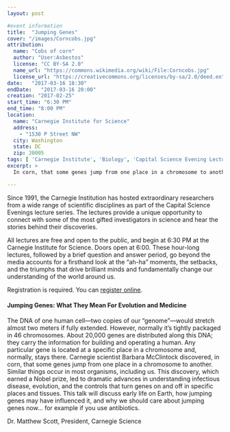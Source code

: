 ```yaml
---
layout: post

#event information
title:  "Jumping Genes"
cover: "/images/Corncobs.jpg"
attribution:
  name: "Cobs of corn"
  author: "User:Asbestos"
  license: "CC BY-SA 2.0"
  name_url: "https://commons.wikimedia.org/wiki/File:Corncobs.jpg"
  license_url: "https://creativecommons.org/licenses/by-sa/2.0/deed.en"
date:   "2017-03-16 18:30"
endDate:   "2017-03-16 20:00"
creation: "2017-02-25"
start_time: "6:30 PM"
end_time: "8:00 PM"
location:
  name: "Carnegie Institute for Science"
  address:
    - "1530 P Street NW"
  city: Washington
  state: DC
  zip: 20005
tags: [ 'Carnegie Institute', 'Biology', 'Capital Science Evening Lectures', 'Lectures' ]
excerpt: >
  In corn, that some genes jump from one place in a chromosome to another. Similar things occur in most organisms, including us. This discovery, which earned a Nobel prize, led to dramatic advances in understanding infectious disease, evolution, and the controls that turn genes on and off in specific places and tissues. This talk on March 16 will discuss early life on Earth, how jumping genes may have influenced it, and why we should care about jumping genes now... for example if you use antibiotics.

---
```


Since 1991, the Carnegie Institution has hosted extraordinary
researchers from a wide range of scientific disciplines as part
of the Capital Science Evenings lecture series. The lectures
provide a unique opportunity to connect with some of the most
gifted investigators in science and hear the stories behind
their discoveries.

All lectures are free and open to the public, and begin at 6:30 PM
at the Carnegie Institute for Science. Doors open at 6:00.
These hour-long lectures, followed by a brief
question and answer period, go beyond the media accounts for a
firsthand look at the “ah-ha” moments, the setbacks, and the triumphs
that drive brilliant minds and fundamentally change our understanding
of the world around us.

Registration is required. You can [register online](https://carnegiescience.edu/events/lectures/jumping-genes-what-they-mean-evolution-and-medicine).

#### Jumping Genes: What They Mean For Evolution and Medicine

The DNA of one human cell—two copies of our “genome”—would stretch almost two
meters if fully extended. However, normally it’s tightly packaged in 46
chromosomes. About 20,000 genes are distributed along this DNA; they carry the
information for building and operating a human. Any particular gene is located
at a specific place in a chromosome and, normally, stays there. Carnegie
scientist Barbara McClintock discovered, in corn, that some genes jump from one
place in a chromosome to another. Similar things occur in most organisms,
including us. This discovery, which earned a Nobel prize, led to dramatic
advances in understanding infectious disease, evolution, and the controls that
turn genes on and off in specific places and tissues. This talk will discuss
early life on Earth, how jumping genes may have influenced it, and why we should
care about jumping genes now... for example if you use antibiotics.

Dr. Matthew Scott, President, Carnegie Science
